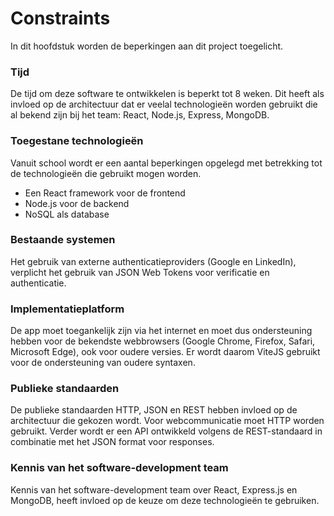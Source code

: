# Constraints

In dit hoofdstuk worden de beperkingen aan dit project toegelicht.

### Tijd

De tijd om deze software te ontwikkelen is beperkt tot 8 weken. Dit heeft als invloed op de architectuur dat er veelal technologieën worden gebruikt die al bekend zijn bij het team: React, Node.js, Express, MongoDB.

### Toegestane technologieën

Vanuit school wordt er een aantal beperkingen opgelegd met betrekking tot de technologieën die gebruikt mogen worden.

- Een React framework voor de frontend
- Node.js voor de backend
- NoSQL als database

### Bestaande systemen

Het gebruik van externe authenticatieproviders (Google en LinkedIn), verplicht het gebruik van JSON Web Tokens voor verificatie en authenticatie.

### Implementatieplatform

De app moet toegankelijk zijn via het internet en moet dus ondersteuning hebben voor de bekendste webbrowsers (Google Chrome, Firefox, Safari, Microsoft Edge), ook voor oudere versies. Er wordt daarom ViteJS gebruikt voor de ondersteuning van oudere syntaxen.

### Publieke standaarden

De publieke standaarden HTTP, JSON en REST hebben invloed op de architectuur die gekozen wordt. Voor webcommunicatie moet HTTP worden gebruikt. Verder wordt er een API ontwikkeld volgens de REST-standaard in combinatie met het JSON format voor responses.

### Kennis van het software-development team

Kennis van het software-development team over React, Express.js en MongoDB, heeft invloed op de keuze om deze technologieën te gebruiken.
